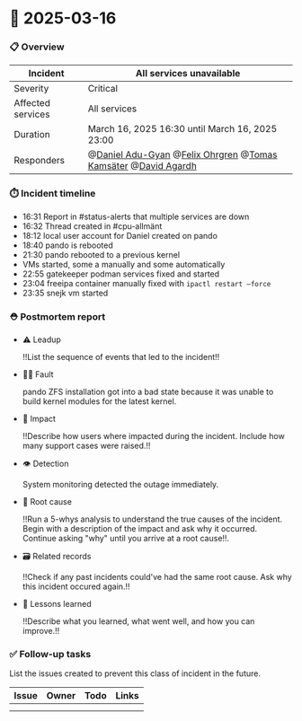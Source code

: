 # 🚨 2025-03-16

### 📋 Overview

| Incident | All services unavailable |
|----|----|
| Severity | Critical |
| Affected services | All services |
| Duration | March 16, 2025 16:30 until March 16, 2025 23:00 |
| Responders | @[Daniel Adu-Gyan](mention://cb9b5f26-e034-454d-8c7a-5376515f6e5b/user/280d29ca-2cce-40c8-afb1-35409ccf2ef8) @[Felix Ohrgren](mention://6650762b-89b8-4677-9212-2afa3a3fef9e/user/8792d8f1-a764-4c89-a33c-d7ed345d8d13) @[Tomas Kamsäter](mention://5da2ea90-2eff-4aae-87fc-5771467e0ea9/user/801cb204-c121-4af8-9d54-a1ed93f21a06) @[David Agardh](mention://0b31bfd7-cca5-4a9b-972a-bd0f632cd73f/user/b7aca933-2918-4648-8de7-a9692cd6e477)  |

### ⏱️ Incident timeline

* 16:31 Report in #status-alerts that multiple services are down
* 16:32 Thread created in #cpu-allmänt
* 18:12 local user account for Daniel created on pando
* 18:40 pando is rebooted
* 21:30 pando rebooted to a previous kernel
* VMs started, some a manually and some automatically
* 22:55 gatekeeper podman services fixed and started
* 23:04 freeipa container manually fixed with `ipactl restart —force`
* 23:35 snejk vm started

### ⛑️ Postmortem report

* ⚠️ Leadup

  !!List the sequence of events that led to the incident!!
* 🤷‍♀️ Fault

  pando ZFS installation got into a bad state because it was unable to build kernel modules for the latest kernel.
* 🥏 Impact

  !!Describe how users where impacted during the incident. Include how many support cases were raised.!!
* 👁️ Detection

  System monitoring detected the outage immediately.
* 🔎 Root cause

  !!Run a 5-whys analysis to understand the true causes of the incident. Begin with a description of the impact and ask why it occurred. Continue asking "why" until you arrive at a root cause!!.
* 🗃️ Related records

  !!Check if any past incidents could've had the same root cause. Ask why this incident occured again.!!
* 🤔 Lessons learned

  !!Describe what you learned, what went well, and how you can improve.!!

### ✅ Follow-up tasks

List the issues created to prevent this class of incident in the future.

| Issue | Owner | Todo | Links |
|----|----|----|----|
|    |    |    |    |
|    |    |    |    |